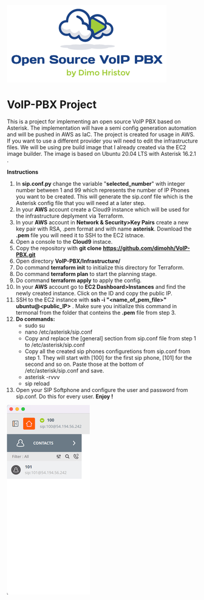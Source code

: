 ![alt text](https://github.com/dimohh/VoIP-PBX/blob/main/logo_v1.1.png)
# VoIP-PBX Project
This is a project for implementing an open source VoIP PBX based on Asterisk. The implementation will have a semi config generation automation and will be pushed in AWS as IaC. The project is created for usage in AWS. If you want to use а different provider you will need to edit the infrastructure files. We will be using pre build image that I already created via the EC2 image builder. The image is based on Ubuntu 20.04 LTS with Asterisk 16.2.1 .

**Instructions**
  1. In **sip.conf.py** change the variable "**selected_number**" with integer number between 1 and 99 which represents the number of IP Phones you want to be created. This will generate the sip.conf file which is the Asterisk config file that you will need at a later step.
  2. In your **AWS** account create a Cloud9 instance which will be used for the infrastructure deplyment via Terraform.
  3. In your **AWS** account in **Network & Security>Key Pairs** create a new key pair with RSA, .pem format and with name **asterisk**. Download the **.pem**      file you will need it to SSH to the EC2 istnace.
  4. Open a console to the **Cloud9** instace.
  5. Copy the repository with **git clone** **https://github.com/dimohh/VoIP-PBX.git**
  6. Open directory **VoIP-PBX/Infrastructure/** 
  7. Do command **terraform init** to initialize this directory for Terraform.
  8. Do command **terraform plan** to start the planning stage.
  9. Do command **terraform apply** to apply the config.
  10. In your **AWS** account go to **EC2 Dashboard>Instances** and find the newly created instance. Click on the ID and copy the public IP.
  11. SSH to the EC2 instance with **ssh -i "<name_of_pem_file>" ubuntu@<public_IP>** . Make sure you initialize this command in termonal from the folder that conteins the **.pem** file from step 3.
  12. **Do commands:**
      - sudo su
      - nano /etc/asterisk/sip.conf
      - Copy and replace the [general] section from sip.conf file from step 1 to /etc/asterisk/sip.conf
      - Copy all the created sip phones configuretions from sip.conf from step 1. They will start with [100] for the first sip phone, [101] for the second and so on. Paste those at the bottom of /etc/asterisk/sip.conf and save.
      - asterisk -rvvv
      - sip reload
  13. Open your SIP Softphone and configure the user and password from sip.conf. Do this for every user. ****Enjoy !****
  
  
  
 ![alt text](https://github.com/dimohh/VoIP-PBX/blob/main/sipsoftphone.png) 
 
